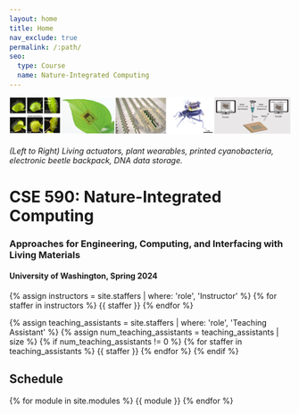 ```yaml
---
layout: home
title: Home
nav_exclude: true
permalink: /:path/
seo:
  type: Course
  name: Nature-Integrated Computing
---
```

![splash_img](assets/images/nic_sampler.png)
###### _(Left to Right) Living actuators, plant wearables, printed cyanobacteria, electronic beetle backpack, DNA data storage._
<!-- _(Left to Right) Living actuators, plant wearables, printed cyanobacteria, electronic beetle backpack, DNA data storage._ -->
# CSE 590: Nature-Integrated Computing
### Approaches for Engineering, Computing, and Interfacing with Living Materials 
#### University of Washington, Spring 2024
{% assign instructors = site.staffers | where: 'role', 'Instructor' %}
{% for staffer in instructors %}
{{ staffer }}
{% endfor %}

{% assign teaching_assistants = site.staffers | where: 'role', 'Teaching Assistant' %}
{% assign num_teaching_assistants = teaching_assistants | size %}
{% if num_teaching_assistants != 0 %}
{% for staffer in teaching_assistants %}
{{ staffer }}
{% endfor %}
{% endif %}

## Schedule
{% for module in site.modules %}
{{ module }}
{% endfor %}